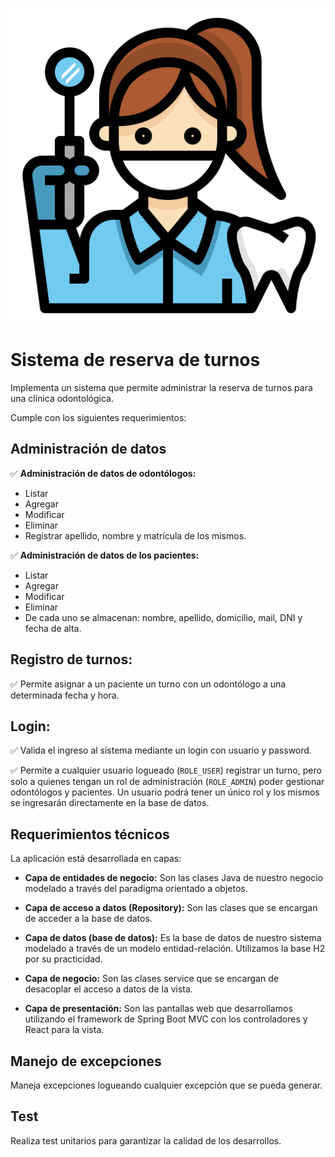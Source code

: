 ![img](./assets/odon.png)


# Sistema de reserva de turnos

Implementa un sistema que permite administrar la reserva de turnos para una clínica odontológica. 

Cumple con los siguientes requerimientos:

## Administración de datos

✅ **Administración de datos de odontólogos:** 

- Listar
- Agregar
- Modificar 
- Eliminar 
- Registrar apellido, nombre y matrícula de los mismos.


✅ **Administración de datos de los pacientes:**

- Listar
- Agregar
- Modificar 
- Eliminar 
- De cada uno se almacenan: nombre, apellido, domicilio, mail, DNI y fecha de alta.

## **Registro de turnos:** 

✅ Permite asignar a un paciente un turno con un odontólogo a una determinada fecha y hora.

## **Login:** 

✅ Valida el ingreso al sistema mediante un login con usuario y password. 

✅ Permite a cualquier usuario logueado (`ROLE_USER`) registrar un turno, pero solo a quienes tengan un rol de administración (`ROLE_ADMIN`) poder gestionar odontólogos y pacientes. Un usuario podrá tener un único rol y los mismos se ingresarán directamente en la base de datos.

## Requerimientos técnicos

La aplicación está desarrollada en capas:

- **Capa de entidades de negocio:** Son las clases Java de nuestro negocio modelado a través del paradigma orientado a objetos.

- **Capa de acceso a datos (Repository):** Son las clases que se encargan de acceder a la base de datos.

- **Capa de datos (base de datos):** Es la base de datos de nuestro sistema modelado a través de un modelo entidad-relación. Utilizamos la base H2 por su practicidad.

- **Capa de negocio:** Son las clases service que se encargan de desacoplar el acceso a datos de la vista.

- **Capa de presentación:** Son las pantallas web que desarrollamos utilizando el framework de Spring Boot MVC con los controladores y React para la vista.

## Manejo de excepciones

Maneja excepciones logueando cualquier excepción que se pueda generar.

## Test

Realiza test unitarios para garantizar la calidad de los desarrollos.
